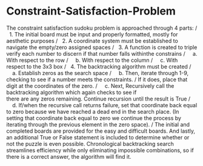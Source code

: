 # Constraint-Satisfaction-Problem
The constraint satisfaction sudoku problem is approached through 4 parts: /
	&nbsp;&nbsp;1. The initial board must be input and properly formatted, mostly for aesthetic purposes /
	&nbsp;&nbsp;2. A coordinate system must be established to navigate the empty/zero assigned spaces /
	&nbsp;&nbsp;3. A function is created to triple verify each number to discern if that number falls withinthe constrains /
		&nbsp;&nbsp;&nbsp;&nbsp;a. With respect to the row /
		&nbsp;&nbsp;&nbsp;&nbsp;b. With respect to the column /
		&nbsp;&nbsp;&nbsp;&nbsp;c. With respect to the 3x3 box /
	&nbsp;&nbsp;4. The backtracking algorithm must be created /
		&nbsp;&nbsp;&nbsp;&nbsp;a. Establish zeros as the search space /
		&nbsp;&nbsp;&nbsp;&nbsp;b. Then, iterate through 1-9, checking to see if a number meets the constraints. /
		If it does, place that digit at the coordinates of the zero. /
		&nbsp;&nbsp;&nbsp;&nbsp;c. Next, Recursively call the backtracking algorithm which again checks to see if  
		there are any zeros remaining. Continue recursion until the result is True /
		&nbsp;&nbsp;&nbsp;&nbsp;d. If/when the recursive call returns failure, set that coordinate back equal to zero because we have reached a dead end in the search place. (In setting that coordinate back equal to zero we continue the process by iterating through the previous element in the zero space). /
The initial and completed boards are provided for the easy and difficult boards. And lastly, an additional True or False statement is included to determine whether or not the puzzle is even possible. Chronological backtracking search streamlines efficiency while only eliminating impossible	combinations, so if there is a correct answer, the algorithm will find it.  


